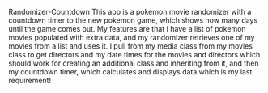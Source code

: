 Randomizer-Countdown
This app is a pokemon movie randomizer with a countdown timer to the new pokemon game, which shows how many days until the game comes out. My features are that I have a list of pokemon movies populated with extra data, and my randomizer retrieves one of my movies from a list and uses it. I pull from my media class from my movies class to get directors and my date times for the movies and directors which should work for creating an additional class and inheriting from it, and then my countdown timer, which calculates and displays data which is my last requirement!
